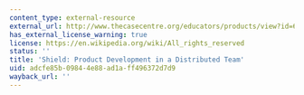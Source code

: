 ```yaml
---
content_type: external-resource
external_url: http://www.thecasecentre.org/educators/products/view?id=63271
has_external_license_warning: true
license: https://en.wikipedia.org/wiki/All_rights_reserved
status: ''
title: 'Shield: Product Development in a Distributed Team'
uid: adcfe85b-0984-4e88-ad1a-ff496372d7d9
wayback_url: ''
---
```

